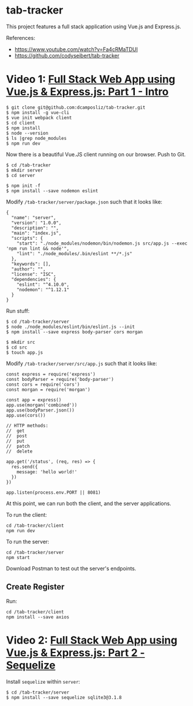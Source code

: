 # tab-tracker

This project features a full stack application using Vue.js and Express.js.

References:
* https://www.youtube.com/watch?v=Fa4cRMaTDUI
* https://github.com/codyseibert/tab-tracker


# Video 1: [Full Stack Web App using Vue.js & Express.js: Part 1 - Intro](https://www.youtube.com/watch?v=Fa4cRMaTDUI)


```
$ git clone git@github.com:dcamposliz/tab-tracker.git
$ npm install -g vue-cli
$ vue init webpack client
$ cd client
$ npm install
$ node --version
$ ls |grep node_modules
$ npm run dev
```

Now there is a beautiful Vue.JS client running on our browser. Push to Git.

```
$ cd /tab-tracker
$ mkdir server
$ cd server

$ npm init -f
$ npm install --save nodemon eslint
```

Modify `/tab-tracker/server/package.json` such that it looks like:

```
{
  "name": "server",
  "version": "1.0.0",
  "description": "",
  "main": "index.js",
  "scripts": {
    "start": "./node_modules/nodemon/bin/nodemon.js src/app.js --exec 'npm run lint && node'",
    "lint": "./node_modules/.bin/eslint **/*.js"
  },
  "keywords": [],
  "author": "",
  "license": "ISC",
  "dependencies": {
    "eslint": "^4.10.0",
    "nodemon": "^1.12.1"
  }
}
```

Run stuff:

```
$ cd /tab-tracker/server
$ node ./node_modules/eslint/bin/eslint.js --init
$ npm install --save express body-parser cors morgan

$ mkdir src
$ cd src
$ touch app.js
```

Modify `/tab-tracker/server/src/app.js` such that it looks like:

```
const express = require('express')
const bodyParser = require('body-parser')
const cors = require('cors')
const morgan = require('morgan')

const app = express()
app.use(morgan('combined'))
app.use(bodyParser.json())
app.use(cors())

// HTTP methods:
//  get
//  post
//  put
//  patch
//  delete

app.get('/status', (req, res) => {
  res.send({
    message: 'hello world!'
  })
})

app.listen(process.env.PORT || 8081)

```

At this point, we can run both the client, and the server applications.

To run the client:

```
cd /tab-tracker/client
npm run dev
```

To run the server:

```
cd /tab-tracker/server
npm start
```

Download Postman to test out the server's endpoints.

## Create Register

Run:

```
cd /tab-tracker/client
npm install --save axios
```

# Video 2: [Full Stack Web App using Vue.js & Express.js: Part 2 - Sequelize](https://www.youtube.com/watch?v=Fa4cRMaTDUI)

Install `sequelize` within `server`:

```
$ cd /tab-tracker/server
$ npm install --save sequelize sqlite3@3.1.8
```
